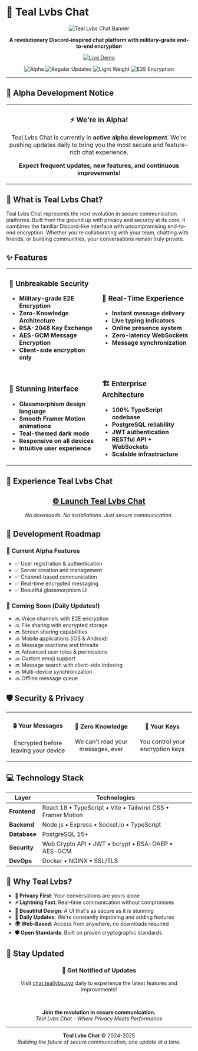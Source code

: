 # 🌊 Teal Lvbs Chat

<div align="center">
  
  ![Teal Lvbs Chat Banner](https://img.shields.io/badge/Teal%20Lvbs-Chat-008080?style=for-the-badge&logo=discord&logoColor=white)
  
  <p align="center">
    <strong>A revolutionary Discord-inspired chat platform with military-grade end-to-end encryption</strong>
  </p>
  
  <p align="center">
    <a href="https://chat.teallvbs.xyz">
      <img src="https://img.shields.io/badge/🚀%20Try%20Live%20Demo-chat.teallvbs.xyz-40E0D0?style=for-the-badge" alt="Live Demo">
    </a>
  </p>
  
  <p align="center">
    <img src="https://img.shields.io/badge/Status-Alpha%20Development-ff6b6b?style=flat-square" alt="Alpha">
    <img src="https://img.shields.io/badge/Regular-Updates-4ecdc4?style=flat-square" alt="Regular Updates">
    <img src="https://img.shields.io/badge/LightWeight%25-007ACC?style=flat-square&logo=typescript&logoColor=white" alt="Light Weight">
    <img src="https://img.shields.io/badge/Encryption-E2E-success?style=flat-square&logo=shield&logoColor=white" alt="E2E Encryption">
  </p>
</div>

---

## 🎯 Alpha Development Notice

<div align="center">
  <table>
    <tr>
      <td align="center">
        <h3>⚡ We're in Alpha!</h3>
        <p>Teal Lvbs Chat is currently in <strong>active alpha development</strong>. We're pushing updates daily to bring you the most secure and feature-rich chat experience.</p>
        <p><strong>Expect frequent updates, new features, and continuous improvements!</strong></p>
      </td>
    </tr>
  </table>
</div>

## 🌟 What is Teal Lvbs Chat?

Teal Lvbs Chat represents the next evolution in secure communication platforms. Built from the ground up with privacy and security at its core, it combines the familiar Discord-like interface with uncompromising end-to-end encryption. Whether you're collaborating with your team, chatting with friends, or building communities, your conversations remain truly private.

## ✨ Features

<table>
<tr>
<td width="50%">

### 🔐 Unbreakable Security
- **Military-grade E2E Encryption** 
- **Zero-Knowledge Architecture**
- **RSA-2048 Key Exchange**
- **AES-GCM Message Encryption**
- **Client-side encryption only**

</td>
<td width="50%">

### 💬 Real-Time Experience
- **Instant message delivery**
- **Live typing indicators**
- **Online presence system**
- **Zero-latency WebSockets**
- **Message synchronization**

</td>
</tr>
<tr>
<td width="50%">

### 🎨 Stunning Interface
- **Glassmorphism design language**
- **Smooth Framer Motion animations**
- **Teal-themed dark mode**
- **Responsive on all devices**
- **Intuitive user experience**

</td>
<td width="50%">

### 🏗️ Enterprise Architecture
- **100% TypeScript codebase**
- **PostgreSQL reliability**
- **JWT authentication**
- **RESTful API + WebSockets**
- **Scalable infrastructure**

</td>
</tr>
</table>

## 🚀 Experience Teal Lvbs Chat

<div align="center">
  <h2>
    <a href="https://chat.teallvbs.xyz">
      🌐 Launch Teal Lvbs Chat
    </a>
  </h2>
  <p><em>No downloads. No installations. Just secure communication.</em></p>
</div>

## 📅 Development Roadmap

### 🔄 Current Alpha Features
- ✅ User registration & authentication
- ✅ Server creation and management
- ✅ Channel-based communication
- ✅ Real-time encrypted messaging
- ✅ Beautiful glassmorphism UI

### 🚧 Coming Soon (Daily Updates!)
- 🔜 Voice channels with E2E encryption
- 🔜 File sharing with encrypted storage
- 🔜 Screen sharing capabilities
- 🔜 Mobile applications (iOS & Android)
- 🔜 Message reactions and threads
- 🔜 Advanced user roles & permissions
- 🔜 Custom emoji support
- 🔜 Message search with client-side indexing
- 🔜 Multi-device synchronization
- 🔜 Offline message queue

## 🛡️ Security & Privacy

<div align="center">
  <table>
    <tr>
      <td align="center">
        <h4>🔒 Your Messages</h4>
        <p>Encrypted before leaving your device</p>
      </td>
      <td align="center">
        <h4>🚫 Zero Knowledge</h4>
        <p>We can't read your messages, ever</p>
      </td>
      <td align="center">
        <h4>🔑 Your Keys</h4>
        <p>You control your encryption keys</p>
      </td>
    </tr>
  </table>
</div>

## 💻 Technology Stack

<div align="center">

| Layer | Technologies |
|-------|-------------|
| **Frontend** | React 18 • TypeScript • Vite • Tailwind CSS • Framer Motion |
| **Backend** | Node.js • Express • Socket.io • TypeScript |
| **Database** | PostgreSQL 15+ |
| **Security** | Web Crypto API • JWT • bcrypt • RSA-OAEP • AES-GCM |
| **DevOps** | Docker • NGINX • SSL/TLS |

</div>

## 🌈 Why Teal Lvbs?

- **🎯 Privacy First**: Your conversations are yours alone
- **⚡ Lightning Fast**: Real-time communication without compromises
- **🎨 Beautiful Design**: A UI that's as secure as it is stunning
- **🔧 Daily Updates**: We're constantly improving and adding features
- **🌍 Web-Based**: Access from anywhere, no downloads required
- **🛡️ Open Standards**: Built on proven cryptographic standards

## 📢 Stay Updated

<div align="center">
  
  ### 🔔 Get Notified of Updates
  
  Visit [chat.teallvbs.xyz](https://chat.teallvbs.xyz) daily to experience the latest features and improvements!
  
  <br>
  
  <p>
    <strong>Join the revolution in secure communication.</strong><br>
    <em>Teal Lvbs Chat - Where Privacy Meets Performance</em>
  </p>
  
</div>

---

<div align="center">
  <p>
    <strong>Teal Lvbs Chat</strong> © 2024-2025<br>
    <em>Building the future of secure communication, one update at a time.</em>
  </p>
</div>
